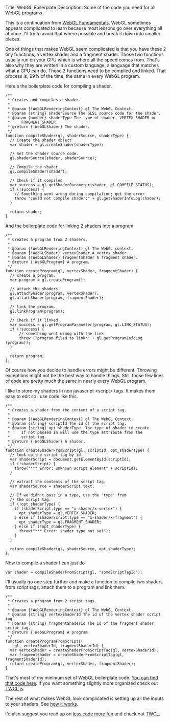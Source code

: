 Title: WebGL Boilerplate
Description: Some of the code you need for all WebGL programs

This is a continuation from <a href="webgl-fundamentals.html">WebGL Fundamentals</a>.
WebGL sometimes appears complicated to learn because most lessons
go over everything all at once. I'll try to avoid that where possible
and break it down into smaller pieces.

One of things that makes WebGL seem complicated is that you have these 2
tiny functions, a vertex shader and a fragment shader.  Those two
functions usually run on your GPU which is where all the speed comes from.
That's also why they are written in a custom language, a language that
matches what a GPU can do.  Those 2 functions need to be compiled and
linked.  That process is, 99% of the time, the same in every WebGL
program.

Here's the boilerplate code for compiling a shader.

    /**
     * Creates and compiles a shader.
     *
     * @param {!WebGLRenderingContext} gl The WebGL Context.
     * @param {string} shaderSource The GLSL source code for the shader.
     * @param {number} shaderType The type of shader, VERTEX_SHADER or
     *     FRAGMENT_SHADER.
     * @return {!WebGLShader} The shader.
     */
    function compileShader(gl, shaderSource, shaderType) {
      // Create the shader object
      var shader = gl.createShader(shaderType);

      // Set the shader source code.
      gl.shaderSource(shader, shaderSource);

      // Compile the shader
      gl.compileShader(shader);

      // Check if it compiled
      var success = gl.getShaderParameter(shader, gl.COMPILE_STATUS);
      if (!success) {
        // Something went wrong during compilation; get the error
        throw "could not compile shader:" + gl.getShaderInfoLog(shader);
      }

      return shader;
    }

And the boilerplate code for linking 2 shaders into a program

    /**
     * Creates a program from 2 shaders.
     *
     * @param {!WebGLRenderingContext) gl The WebGL context.
     * @param {!WebGLShader} vertexShader A vertex shader.
     * @param {!WebGLShader} fragmentShader A fragment shader.
     * @return {!WebGLProgram} A program.
     */
    function createProgram(gl, vertexShader, fragmentShader) {
      // create a program.
      var program = gl.createProgram();

      // attach the shaders.
      gl.attachShader(program, vertexShader);
      gl.attachShader(program, fragmentShader);

      // link the program.
      gl.linkProgram(program);

      // Check if it linked.
      var success = gl.getProgramParameter(program, gl.LINK_STATUS);
      if (!success) {
          // something went wrong with the link
          throw ("program filed to link:" + gl.getProgramInfoLog (program));
      }

      return program;
    };

Of course how you decide to handle errors might be different.  Throwing
exceptions might not be the best way to handle things.  Still, those few
lines of code are pretty much the same in nearly every WebGL program.

I like to store my shaders in non javascript &lt;script&gt; tags.  It makes
them easy to edit so I use code like this.

    /**
     * Creates a shader from the content of a script tag.
     *
     * @param {!WebGLRenderingContext} gl The WebGL Context.
     * @param {string} scriptId The id of the script tag.
     * @param {string} opt_shaderType. The type of shader to create.
     *     If not passed in will use the type attribute from the
     *     script tag.
     * @return {!WebGLShader} A shader.
     */
    function createShaderFromScript(gl, scriptId, opt_shaderType) {
      // look up the script tag by id.
      var shaderScript = document.getElementById(scriptId);
      if (!shaderScript) {
        throw("*** Error: unknown script element" + scriptId);
      }

      // extract the contents of the script tag.
      var shaderSource = shaderScript.text;

      // If we didn't pass in a type, use the 'type' from
      // the script tag.
      if (!opt_shaderType) {
        if (shaderScript.type == "x-shader/x-vertex") {
          opt_shaderType = gl.VERTEX_SHADER;
        } else if (shaderScript.type == "x-shader/x-fragment") {
          opt_shaderType = gl.FRAGMENT_SHADER;
        } else if (!opt_shaderType) {
          throw("*** Error: shader type not set");
        }
      }

      return compileShader(gl, shaderSource, opt_shaderType);
    };

Now to compile a shader I can just do

    var shader = compileShaderFromScript(gl, "someScriptTagId");

I'll usually go one step further and make a function to compile two shaders
from script tags, attach them to a program and link them.

    /**
     * Creates a program from 2 script tags.
     *
     * @param {!WebGLRenderingContext} gl The WebGL Context.
     * @param {string} vertexShaderId The id of the vertex shader script tag.
     * @param {string} fragmentShaderId The id of the fragment shader script tag.
     * @return {!WebGLProgram} A program
     */
    function createProgramFromScripts(
        gl, vertexShaderId, fragmentShaderId) {
      var vertexShader = createShaderFromScriptTag(gl, vertexShaderId);
      var fragmentShader = createShaderFromScriptTag(gl, fragmentShaderId);
      return createProgram(gl, vertexShader, fragmentShader);
    }

That's most of my minimum set of WebGL boilerplate code.
<a href="https://github.com/greggman/webgl-fundamentals/blob/master/webgl/resources/webgl-utils.js">You can find that code here</a>.
If you want something slightly more organized check out [TWGL.js](http://twgljs.org).

The rest of what makes WebGL look complicated is setting up all the inputs
to your shaders.  See <a href="webgl-how-it-works.html">how it works</a>.

I'd also suggest you read up on [less code more fun](webgl-less-code-more-fun.html) and check out [TWGL](http://twgljs.org).


